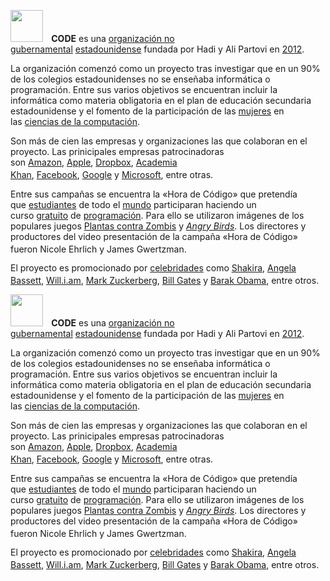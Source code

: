 
**<img src="http://moodle.catedu.es/pluginfile.php/1616/mod_book/chapter/4/descarga.png" width="52" height="51" />    CODE** es una [organización no gubernamental](https://es.wikipedia.org/wiki/Organizaci%C3%B3n_no_gubernamental) [estadounidense](https://es.wikipedia.org/wiki/Estadounidense) fundada por Hadi y Ali Partovi en [2012](https://es.wikipedia.org/wiki/2012).

La organización comenzó como un proyecto tras investigar que en un 90% de los colegios estadounidenses no se enseñaba informática o programación. Entre sus varios objetivos se encuentran incluir la informática como materia obligatoria en el plan de educación secundaria estadounidense y el fomento de la participación de las [mujeres](https://es.wikipedia.org/wiki/Mujer) en las [ciencias de la computación](https://es.wikipedia.org/wiki/Ciencias_de_la_computaci%C3%B3n).

Son más de cien las empresas y organizaciones las que colaboran en el proyecto. Las prinicipales empresas patrocinadoras son [Amazon](https://es.wikipedia.org/wiki/Amazon), [Apple](https://es.wikipedia.org/wiki/Apple), [Dropbox](https://es.wikipedia.org/wiki/Dropbox), [Academia Khan](https://es.wikipedia.org/wiki/Khan_Academy), [Facebook](https://es.wikipedia.org/wiki/Facebook), [Google](https://es.wikipedia.org/wiki/Google) y [Microsoft](https://es.wikipedia.org/wiki/Microsoft), entre otras.<sup id="cite_ref-3" class="reference">[<br />](https://es.wikipedia.org/wiki/CODE_(organizaci%C3%B3n)#cite_note-3)</sup>

Entre sus campañas se encuentra la «Hora de Código» que pretendía que [estudiantes](https://es.wikipedia.org/wiki/Estudiante) de todo el [mundo](https://es.wikipedia.org/wiki/Mundo) participaran haciendo un curso [gratuito](https://es.wikipedia.org/wiki/Derecho_a_la_educaci%C3%B3n) de [programación](https://es.wikipedia.org/wiki/Programaci%C3%B3n). Para ello se utilizaron imágenes de los populares juegos [Plantas contra Zombis](https://es.wikipedia.org/wiki/Plantas_contra_Zombis) y *[Angry Birds](https://es.wikipedia.org/wiki/Angry_Birds)*. Los directores y productores del video presentación de la campaña «Hora de Código» fueron Nicole Ehrlich y James Gwertzman.<sup id="cite_ref-4" class="reference">[<br />](https://es.wikipedia.org/wiki/CODE_(organizaci%C3%B3n)#cite_note-4)</sup>

El proyecto es promocionado por [celebridades](https://es.wikipedia.org/wiki/Celebridad) como [Shakira](https://es.wikipedia.org/wiki/Shakira), [Angela Bassett](https://es.wikipedia.org/wiki/Angela_Bassett), [Will.i.am](https://es.wikipedia.org/wiki/Will.i.am), [Mark Zuckerberg](https://es.wikipedia.org/wiki/Mark_Zuckerberg), [Bill Gates](https://es.wikipedia.org/wiki/Bill_Gates) y [Barak Obama](https://es.wikipedia.org/wiki/Barak_Obama), entre otros.<sup id="cite_ref-5" class="reference">[](https://es.wikipedia.org/wiki/CODE_(organizaci%C3%B3n)#cite_note-5)</sup><sup id="cite_ref-6" class="reference">[<br />](https://es.wikipedia.org/wiki/CODE_(organizaci%C3%B3n)#cite_note-6)</sup>



**<img src="http://moodle.catedu.es/pluginfile.php/1616/mod_book/chapter/4/descarga.png" width="52" height="51" />    CODE** es una [organización no gubernamental](https://es.wikipedia.org/wiki/Organizaci%C3%B3n_no_gubernamental) [estadounidense](https://es.wikipedia.org/wiki/Estadounidense) fundada por Hadi y Ali Partovi en [2012](https://es.wikipedia.org/wiki/2012).

La organización comenzó como un proyecto tras investigar que en un 90% de los colegios estadounidenses no se enseñaba informática o programación. Entre sus varios objetivos se encuentran incluir la informática como materia obligatoria en el plan de educación secundaria estadounidense y el fomento de la participación de las [mujeres](https://es.wikipedia.org/wiki/Mujer) en las [ciencias de la computación](https://es.wikipedia.org/wiki/Ciencias_de_la_computaci%C3%B3n).

Son más de cien las empresas y organizaciones las que colaboran en el proyecto. Las prinicipales empresas patrocinadoras son [Amazon](https://es.wikipedia.org/wiki/Amazon), [Apple](https://es.wikipedia.org/wiki/Apple), [Dropbox](https://es.wikipedia.org/wiki/Dropbox), [Academia Khan](https://es.wikipedia.org/wiki/Khan_Academy), [Facebook](https://es.wikipedia.org/wiki/Facebook), [Google](https://es.wikipedia.org/wiki/Google) y [Microsoft](https://es.wikipedia.org/wiki/Microsoft), entre otras.<sup id="cite_ref-3" class="reference">[<br />](https://es.wikipedia.org/wiki/CODE_(organizaci%C3%B3n)#cite_note-3)</sup>

Entre sus campañas se encuentra la «Hora de Código» que pretendía que [estudiantes](https://es.wikipedia.org/wiki/Estudiante) de todo el [mundo](https://es.wikipedia.org/wiki/Mundo) participaran haciendo un curso [gratuito](https://es.wikipedia.org/wiki/Derecho_a_la_educaci%C3%B3n) de [programación](https://es.wikipedia.org/wiki/Programaci%C3%B3n). Para ello se utilizaron imágenes de los populares juegos [Plantas contra Zombis](https://es.wikipedia.org/wiki/Plantas_contra_Zombis) y *[Angry Birds](https://es.wikipedia.org/wiki/Angry_Birds)*. Los directores y productores del video presentación de la campaña «Hora de Código» fueron Nicole Ehrlich y James Gwertzman.<sup id="cite_ref-4" class="reference">[<br />](https://es.wikipedia.org/wiki/CODE_(organizaci%C3%B3n)#cite_note-4)</sup>

El proyecto es promocionado por [celebridades](https://es.wikipedia.org/wiki/Celebridad) como [Shakira](https://es.wikipedia.org/wiki/Shakira), [Angela Bassett](https://es.wikipedia.org/wiki/Angela_Bassett), [Will.i.am](https://es.wikipedia.org/wiki/Will.i.am), [Mark Zuckerberg](https://es.wikipedia.org/wiki/Mark_Zuckerberg), [Bill Gates](https://es.wikipedia.org/wiki/Bill_Gates) y [Barak Obama](https://es.wikipedia.org/wiki/Barak_Obama), entre otros.<sup id="cite_ref-5" class="reference">[](https://es.wikipedia.org/wiki/CODE_(organizaci%C3%B3n)#cite_note-5)</sup><sup id="cite_ref-6" class="reference">[<br />](https://es.wikipedia.org/wiki/CODE_(organizaci%C3%B3n)#cite_note-6)</sup>


